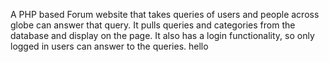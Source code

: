 A PHP based Forum website that takes queries of users and people across globe can answer that query.
It pulls queries and categories from the database and display on the page.
It also has a login functionality, so only logged in users can answer to the queries.
hello
